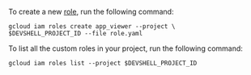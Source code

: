 To create a new [role](https://github.com/akatore/iam/blob/main/Identity%20and%20Access%20Management%20(IAM)/role.yaml), run the following command:
```
gcloud iam roles create app_viewer --project \
$DEVSHELL_PROJECT_ID --file role.yaml
```
To list all the custom roles in your project, run the following command:
```
gcloud iam roles list --project $DEVSHELL_PROJECT_ID
```

